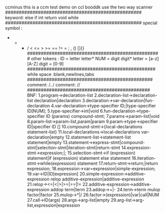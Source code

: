 ccminus
this is a ccm test demo on ccl booddk
use the two way scanner
##################################################
keyword: 
else if int return void while
##################################################
special symbol :
+ - * / < <= > >= == != = ; , () []{} 
#################################################
other tokens :
ID = letter letter*
NUM = digit digit*
letter = [a-z][A-Z]
digit = [0-9]
###############################################
while space :blank,newlines,tabs
##############################################
comment: /*..*/
comment: //
#############################################
BNF:
1.program->declaration-list
2.declaration-list->declaration-list declaration|declaration
3.declaration->var-declaration|fun-declaration
4.var-declaration->type-specifier ID;|type-specifier ID[NUM];
5.type-specifier->int|void
6.fun-declaration->type-specifier ID (params) compound-stmt;
7.params->param-list|void
8.param-list->param-list,param|param
9.param->type->specifier ID|specifier ID []
10.compound-stmt->{local-declarations statement-list}
11.local-declarations->local-declarations var-declaration|empty
12.statement-list->statement-list statement|empty
13.statement->express-stmt|compound-stmt|selection-stmt|iteration-stmt|return-stmt
14.expression-stmt->expression;|;
15.selection-stmt->if (expression) statement|if (expression) statement else statement
16.iteration-stmt->while(expression) statement
17.return-stmt->return;|return expression;
18.expression->var=expression|simple-expression;
19.var->ID|ID[expression]
20.simple-expression->additive-expression relop additive-expression|additive-expression
21.relop-><=|<|>|>=|==|!=
22.additive-expression->additive-expression addop term|term
23.addop->+|-
24.term->term mulop factor|factor
25.mulop->*|/
26.factor->(expression)|var|call|NUM
27.call->ID(args)
28.args->arg-list|empty
29.arg-list->arg-list,expression|expression
